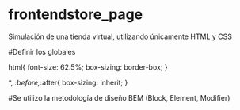 # frontendstore_page
Simulación de una tienda virtual, utilizando únicamente HTML y CSS

#Definir los globales

html{
    font-size: 62.5%;
    box-sizing: border-box;
}

*, *:before,*:after{
    box-sizing: inherit;
}

#Se utilizo la metodología de diseño BEM (Block, Element, Modifier)
